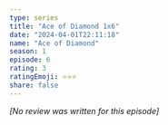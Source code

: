 ```yaml
---
type: series
title: "Ace of Diamond 1x6"
date: "2024-04-01T22:11:18"
name: "Ace of Diamond"
season: 1
episode: 6
rating: 3
ratingEmoji: ⭐️⭐️⭐️
share: false
---
```


_[No review was written for this episode]_
